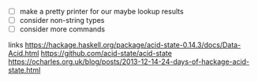 - [ ] make a pretty printer for our maybe lookup results
- [ ] consider non-string types
- [ ] consider more commands

links
https://hackage.haskell.org/package/acid-state-0.14.3/docs/Data-Acid.html
https://github.com/acid-state/acid-state
https://ocharles.org.uk/blog/posts/2013-12-14-24-days-of-hackage-acid-state.html
